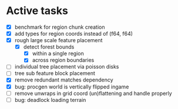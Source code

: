 # Active tasks

* [X] benchmark for region chunk creation
* [X] add types for region coords instead of (f64, f64)
* [X] rough large scale feature placement
	* [X] detect forest bounds
		* [X] within a single region
		* [X] across region boundaries
* [ ] individual tree placement via poisson disks
* [ ] tree sub feature block placement
* [X] remove redundant matches dependency
* [X] bug: procgen world is vertically flipped ingame
* [ ] remove unwraps in grid coord (un)flattening and handle properly
* [ ] bug: deadlock loading terrain
